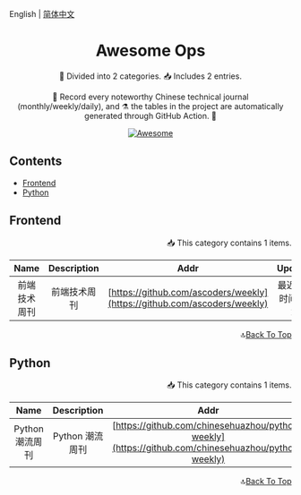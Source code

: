 English | [简体中文](../README.md)

<div align="center">
<h1>Awesome Ops</h1>

<p>🧐 Divided into 2 categories. 📥 Includes 2 entries.</p>
<p>🧰 Record every noteworthy Chinese technical journal (monthly/weekly/daily), and ⚗️ the tables in the project are automatically generated through GitHub Action. 🧰</p>

[![Awesome](https://awesome.re/badge.svg)](https://awesome.re)

</div>

## Contents
- [Frontend](#Frontend)
- [Python](#Python)

## Frontend

<p align="right">
📥 This category contains 1 items.
</p>

| Name | Description | Addr | Updated |
|:-:|:-:|:-:|:-:|
| 前端技术周刊 | 前端技术周刊 | [https://github.com/ascoders/weekly](https://github.com/ascoders/weekly) | 最近更新时间&文章 |

<div align="right">

🔝[Back To Top](#Contents)
</div>



## Python

<p align="right">
📥 This category contains 1 items.
</p>

| Name | Description | Addr | Updated |
|:-:|:-:|:-:|:-:|
| Python 潮流周刊 | Python 潮流周刊 | [https://github.com/chinesehuazhou/python-weekly](https://github.com/chinesehuazhou/python-weekly) | 最近更新时间&文章 |

<div align="right">

🔝[Back To Top](#Contents)
</div>

